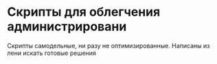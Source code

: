 # Скрипты для облегчения администрировани

Скрипты самодельные, ни разу не оптимизированные. Написаны из лени искать готовые решения
